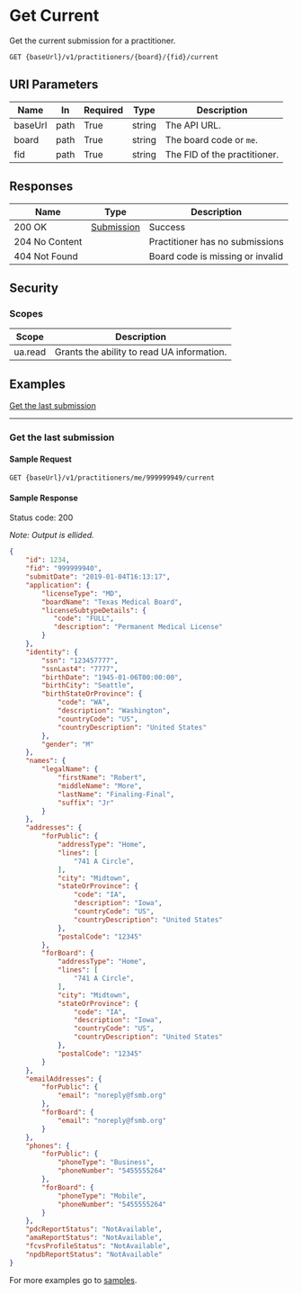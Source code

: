 # Get Current

Get the current submission for a practitioner.

```http
GET {baseUrl}/v1/practitioners/{board}/{fid}/current
```

## URI Parameters

| Name | In | Required | Type | Description |
| - |-|-|-|-|
| baseUrl | path | True | string | The API URL. |
| board | path | True | string | The board code or `me`. |
| fid | path | True | string | The FID of the practitioner. |

## Responses

| Name | Type | Description |
| - |-|-|
| 200 OK | [Submission](/docs/definitions/submission.md) | Success |
| 204 No Content | | Practitioner has no submissions |
| 404 Not Found | | Board code is missing or invalid |

## Security

### Scopes

| Scope | Description |
| -|-|
|ua.read | Grants the ability to read UA information. |

## Examples

[Get the last submission](#get-the-last-submission)
***

### Get the last submission

#### Sample Request

```http
GET {baseUrl}/v1/practitioners/me/999999949/current
```

#### Sample Response

Status code: 200

*Note: Output is ellided.*

```json
{
    "id": 1234,
    "fid": "999999940",
    "submitDate": "2019-01-04T16:13:17",
    "application": {
        "licenseType": "MD",
        "boardName": "Texas Medical Board",
        "licenseSubtypeDetails": {
           "code": "FULL",
           "description": "Permanent Medical License"
        }
    },
    "identity": {
        "ssn": "123457777",
        "ssnLast4": "7777",
        "birthDate": "1945-01-06T00:00:00",
        "birthCity": "Seattle",
        "birthStateOrProvince": {
            "code": "WA",
            "description": "Washington",
            "countryCode": "US",
            "countryDescription": "United States"
        },
        "gender": "M"
    },
    "names": {
        "legalName": {
            "firstName": "Robert",
            "middleName": "More",
            "lastName": "Finaling-Final",
            "suffix": "Jr"
        }
    },
    "addresses": {
        "forPublic": {
            "addressType": "Home",
            "lines": [
                "741 A Circle",
            ],
            "city": "Midtown",
            "stateOrProvince": {
                "code": "IA",
                "description": "Iowa",
                "countryCode": "US",
                "countryDescription": "United States"
            },
            "postalCode": "12345"
        },
        "forBoard": {
            "addressType": "Home",
            "lines": [
                "741 A Circle",
            ],
            "city": "Midtown",
            "stateOrProvince": {
                "code": "IA",
                "description": "Iowa",
                "countryCode": "US",
                "countryDescription": "United States"
            },
            "postalCode": "12345"
        }
    },
    "emailAddresses": {
        "forPublic": {
            "email": "noreply@fsmb.org"
        },
        "forBoard": {
            "email": "noreply@fsmb.org"
        }
    },
    "phones": {
        "forPublic": {
            "phoneType": "Business",
            "phoneNumber": "5455555264"
        },
        "forBoard": {
            "phoneType": "Mobile",
            "phoneNumber": "5455555264"
        }
    },
    "pdcReportStatus": "NotAvailable",
    "amaReportStatus": "NotAvailable",
    "fcvsProfileStatus": "NotAvailable",
    "npdbReportStatus": "NotAvailable"
}
```

For more examples go to [samples](/samples/).
